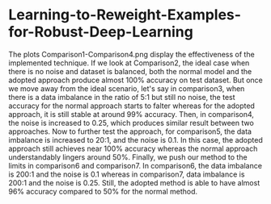 # Learning-to-Reweight-Examples-for-Robust-Deep-Learning

The plots Comparison1-Comparison4.png display the effectiveness of the implemented technique. If we look at Comparison2, the ideal case when there is no noise and dataset is balanced, both the normal model and the adopted approach produce almost 100% accuracy on test dataset. But once we move away from the ideal scenario, let's say in comparison3, when there is a data imbalance in the ratio of 5:1 but still no noise, the test accuracy for the normal approach starts to falter whereas for the adopted approach, it is still stable at around 99% accuracy. Then, in comparison4, the noise is increased to 0.25, which produces similar result between two approaches. Now to further test the approach, for comparison5, the data imbalance is increased to 20:1, and the noise is 0.1. In this case, the adopted approach still achieves near 100% accuracy whereas the normal approach understandably lingers around 50%. Finally, we push our method to the limits in comparison6 and comparison7. In comparison6, the data imbalance is 200:1 and the noise is 0.1 whereas in comparison7, data imbalance is 200:1 and the noise is 0.25. Still, the adopted method is able to have almost 96% accuracy compared to 50% for the normal method.
